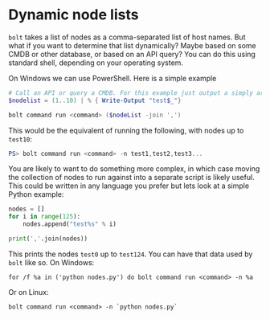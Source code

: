 # Dynamic node lists

`bolt` takes a list of nodes as a comma-separated list of host names. But what if you want to determine that list dynamically? Maybe based on some CMDB or other database, or based on an API query? You can do this using standard shell, depending on your operating system.

On Windows we can use PowerShell. Here is a simple example

``` powershell
# Call an API or query a CMDB. For this example just output a simply array
$nodelist = (1..10) | % { Write-Output "test$_"}

bolt command run <command> ($nodeList -join ',')
```

This would be the equivalent of running the following, with nodes up to `test10`:

``` powershell
PS> bolt command run <command> -n test1,test2,test3...
```


You are likely to want to do something more complex, in which case moving the collection of nodes to run against into a separate script is likely useful. This could be written in any language you prefer but lets look at a simple Python example:

```python
nodes = []
for i in range(125):
    nodes.append("test%s" % i)

print(','.join(nodes))
```

This prints the nodes `test0` up to `test124`. You can have that data used by `bolt` like so. On Windows:


```
for /f %a in ('python nodes.py') do bolt command run <command> -n %a
```

Or on Linux:

```
bolt command run <command> -n `python nodes.py`
```
